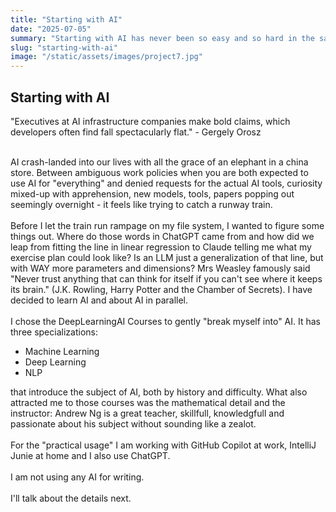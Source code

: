 ```yaml
---
title: "Starting with AI"
date: "2025-07-05"
summary: "Starting with AI has never been so easy and so hard in the same time"
slug: "starting-with-ai"
image: "/static/assets/images/project7.jpg"
---
```


## Starting with AI

"Executives at AI infrastructure companies make bold claims, which developers often find fall spectacularly flat." - Gergely Orosz
<br>
<br>

AI crash-landed into our lives with all the grace of an elephant in a china store. Between ambiguous work policies when you are both expected to use AI for "everything" and denied requests for the actual AI tools, curiosity mixed-up with apprehension, new models, tools, papers popping out seemingly overnight - it feels like trying to catch a runway train.
<br>
<br>
Before I let the train run rampage on my file system, I wanted to figure some things out. Where do those words in ChatGPT came from and how did we leap from fitting the line in linear regression to Claude telling me what my exercise plan could look like? Is an LLM just a generalization of that line, but with WAY more parameters and dimensions? Mrs Weasley famously said "Never trust anything that can think for itself if you can't see where it keeps its brain." (J.K. Rowling, Harry Potter and the Chamber of Secrets). I have decided to learn AI and about AI in parallel.
<br>
<br>
I chose the DeepLearningAI Courses to gently "break myself into" AI. It has three specializations:
- Machine Learning
- Deep Learning
- NLP

that introduce the subject of AI, both by history and difficulty. What also attracted me to those courses was the mathematical detail and the instructor: Andrew Ng is a great teacher, skillfull, knowledgfull and passionate about his subject without sounding like a zealot.
<br>
<br>
For the "practical usage" I am working with GitHub Copilot at work, IntelliJ Junie at home and I also use ChatGPT.
<br>
<br>
I am not using any AI for writing.
<br>
<br>
I'll talk about the details next.

<br>
<br>

